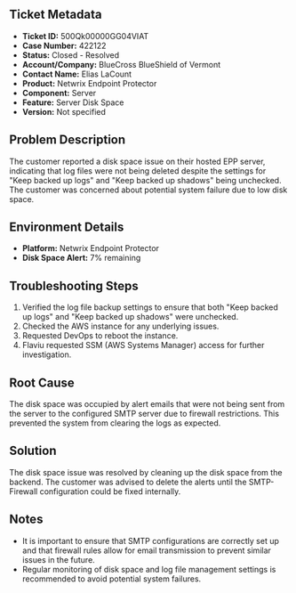 ## Ticket Metadata
- **Ticket ID:** 500Qk00000GG04VIAT
- **Case Number:** 422122
- **Status:** Closed - Resolved
- **Account/Company:** BlueCross BlueShield of Vermont
- **Contact Name:** Elias LaCount
- **Product:** Netwrix Endpoint Protector
- **Component:** Server
- **Feature:** Server Disk Space
- **Version:** Not specified

## Problem Description
The customer reported a disk space issue on their hosted EPP server, indicating that log files were not being deleted despite the settings for "Keep backed up logs" and "Keep backed up shadows" being unchecked. The customer was concerned about potential system failure due to low disk space.

## Environment Details
- **Platform:** Netwrix Endpoint Protector
- **Disk Space Alert:** 7% remaining

## Troubleshooting Steps
1. Verified the log file backup settings to ensure that both "Keep backed up logs" and "Keep backed up shadows" were unchecked.
2. Checked the AWS instance for any underlying issues.
3. Requested DevOps to reboot the instance.
4. Flaviu requested SSM (AWS Systems Manager) access for further investigation.

## Root Cause
The disk space was occupied by alert emails that were not being sent from the server to the configured SMTP server due to firewall restrictions. This prevented the system from clearing the logs as expected.

## Solution
The disk space issue was resolved by cleaning up the disk space from the backend. The customer was advised to delete the alerts until the SMTP-Firewall configuration could be fixed internally.

## Notes
- It is important to ensure that SMTP configurations are correctly set up and that firewall rules allow for email transmission to prevent similar issues in the future.
- Regular monitoring of disk space and log file management settings is recommended to avoid potential system failures.